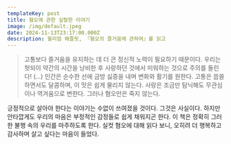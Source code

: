 ```yaml
---
templateKey: post
title: 혐오에 관한 실랄한 이야기
image: /img/default.jpeg
date: 2024-11-13T23:17:00.000Z
description: 윌리엄 해즐릿, 『혐오의 즐거움에 관하여』를 읽고
---
```



  
> 고통보다 즐거움을 유지하는 데 더 큰 정신적 노력이 필요하기 때문이다. 우리는 헛되이 약간의 시간을 낭비한 후 사랑하던 것에서 미워하는 것으로 주의를 돌린다!
>(...)
>인간은 순수한 선에 금방 싫증을 내며 변화와 활기를 원한다. 고통은 씁쓸하면서도 달콤하며, 이 맛은 쉽게 물리지 않는다. 사랑은 조금만 탐닉해도 무관심이나 역겨움으로 변한다. 그러나 혐오만은 죽지 않는다.


긍정적으로 살아야 한다는 이야기는 수없이 쓰여졌을 것이다. 그것은 사실이다. 하지만 안타깝게도 우리의 마음은 부정적인 감정들로 쉽게 채워지곤 한다. 이 책은 정확히 그러한 불행 속의 우리를 마주하도록 한다.  실컷 혐오에 대해 읽다 보니, 오히려 더 행복하고 감사하며 살고 싶다는 마음이 들었다.

  
